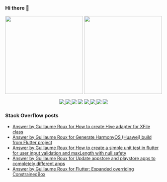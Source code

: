 ### Hi there 👋

<p align="left">
 <a>
  <img height="250em" src="https://github-readme-stats.vercel.app/api?username=TesteurManiak&theme=tokyonight" />
  <a href="https://stackoverflow.com/users/9942346/testeur-maniak">
   <img height="250em" src="https://github-readme-stackoverflow.vercel.app/?userID=9942346&theme=dark" />
  </a>
 </a>
</p>

<p align="center">
 <a href="https://pub.dev/publishers/rouxguillau.me/packages">
  <img src="https://img.shields.io/badge/dart-%230175C2.svg?&style=for-the-badge&logo=dart&logoColor=white"/>
 </a>
 <a href="https://pub.dev/publishers/rouxguillau.me/packages">
  <img src="https://img.shields.io/badge/Flutter%20-%2302569B.svg?&style=for-the-badge&logo=Flutter&logoColor=white" />
 </a>
 <img src="https://img.shields.io/badge/swift-%23FA7343.svg?&style=for-the-badge&logo=swift&logoColor=white"/>
 <img src="https://img.shields.io/badge/git%20-%23F05033.svg?&style=for-the-badge&logo=git&logoColor=white"/>
 <a href="https://gitlab.com/G_Roux">
  <img src="https://img.shields.io/badge/gitlab%20-%23181717.svg?&style=for-the-badge&logo=gitlab&logoColor=white"/>
 </a>
 <a href="https://github.com/TesteurManiak">
  <img src="https://img.shields.io/badge/github%20-%23121011.svg?&style=for-the-badge&logo=github&logoColor=white"/>
 </a>
 <img src="https://img.shields.io/badge/firebase%20-%23039BE5.svg?&style=for-the-badge&logo=firebase"/>
 <a href="https://www.linkedin.com/in/guillaume2-roux/">
  <img src="https://img.shields.io/badge/linkedin%20-%230077B5.svg?&style=for-the-badge&logo=linkedin&logoColor=white"/>
 </a>
</p>

### Stack Overflow posts

<!-- STACKOVERFLOW:START -->
- [Answer by Guillaume Roux for How to create Hive adapter for XFile class](https://stackoverflow.com/questions/69738596/how-to-create-hive-adapter-for-xfile-class/69739605#69739605)
- [Answer by Guillaume Roux for Generate HarmonyOS (Huawei) build from Flutter project](https://stackoverflow.com/questions/69733449/generate-harmonyos-huawei-build-from-flutter-project/69736035#69736035)
- [Answer by Guillaume Roux for How to create a simple unit test in flutter for user input validation and maxLength with null safety](https://stackoverflow.com/questions/69588654/how-to-create-a-simple-unit-test-in-flutter-for-user-input-validation-and-maxlen/69617999#69617999)
- [Answer by Guillaume Roux for Update appstore and playstore apps to completely different apps](https://stackoverflow.com/questions/69370676/update-appstore-and-playstore-apps-to-completely-different-apps/69379972#69379972)
- [Answer by Guillaume Roux for Flutter: Expanded overriding ConstrainedBox](https://stackoverflow.com/questions/69315642/flutter-expanded-overriding-constrainedbox/69319149#69319149)
<!-- STACKOVERFLOW:END -->
